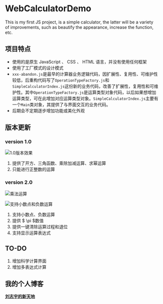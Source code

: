 # WebCalculatorDemo
This is my first JS project, is a simple calculator, the latter will be a variety of improvements, such as beautify the appearance, increase the function, etc.

## 项目特点
* 使用的是原生 JavaScript 、 CSS 、 HTML 语言，并没有使用任何框架
* 使用了工厂模式的设计模式
* `xxx-abandon.js`是最早的计算器业务逻辑代码，因扩展性、复用性、可维护性较低，后重构代码写了`OperationTypeFactory.js`和`SimpleCalculatorIndex.js`这份新的业务代码，改善了扩展性，复用性和可维护性。其中`OperationTypeFactory.js`是运算类型对象代码，以后如果想增加运算类型，可在此增加对应运算类型对象。`SimpleCalculatorIndex.js`主要有一个`Main`类对象，其提供了与界面交互的业务代码。
* 后期会不定期逐步增加功能或美化外观

## 版本更新
### version 1.0

![1.0版本效果](http://ww1.sinaimg.cn/large/7b6c9535ly1fi2c2bh5c3g209u0bie83.gif)

1. 提供了开方、三角函数、乘除加减运算、求幂运算
2. 只能进行正整数的运算

### version 2.0

![乘法运算](http://ww1.sinaimg.cn/large/7b6c9535gy1fiddesarljg20rs0e8u0x.gif)

![支持小数点和负数运算](http://ww1.sinaimg.cn/large/7b6c9535gy1fiddj6nzaxg20rs0e8npe.gif)

1. 支持小数点、负数运算
2. 提供 $ \pi $数值
3. 提供一键清除运算过程和退位
4. 支持显示运算表达式


## TO-DO

1. 增加科学计算界面
2. 增加多表达式计算


## 我的个人博客
**[刘志宇的新天地](http://barryliu1995.studio/)**
